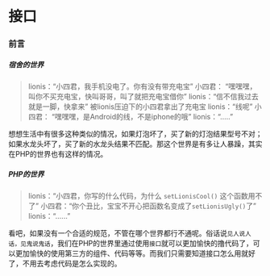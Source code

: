 # 接口
### 前言

##### 宿舍的世界
>lionis：“小四君，我手机没电了。你有没有带充电宝”
>小四君： “嘿嘿嘿，叫你不买充电宝，快叫哥哥，叫了就把充电宝借你”
>lionis：“信不信我过去就是一脚，快拿来”
>被lionis压迫下的小四君拿出了充电宝
>lionis：“线呢”
>小四君： “嘿嘿嘿，是Android的线，不是iphone的哦”
>lionis：“.....”

想想生活中有很多这种类似的情况，如果灯泡坏了，买了新的灯泡结果型号不对；如果水龙头坏了，买了新的水龙头结果不匹配。那这个世界是有多让人暴躁，其实在PHP的世界也有这样的情况。

##### PHP的世界
>lionis：“小四君，你写的什么代码，为什么 `setLionisCool()` 这个函数用不了”
>小四君：“你个丑比，宝宝不开心把函数名变成了`setLionisUgly()`了”
>lionis：“......”

看吧，如果没有一个合适的规范，不管在哪个世界都行不通呢。俗话说`见人说人话，见鬼说鬼话`，我们在PHP的世界里通过使用`接口`就可以更加愉快的撸代码了，可以更加愉快的使用第三方的组件、代码等等。而我们只需要知道接口怎么用就好了，不用去考虑代码是怎么实现的。
